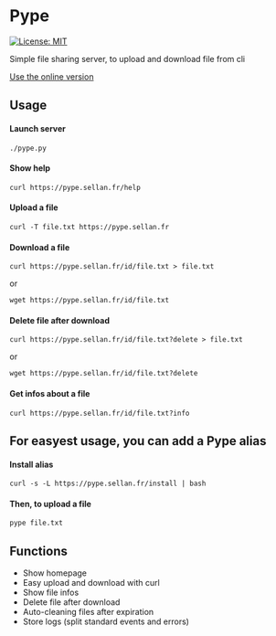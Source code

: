 # Pype

[![License: MIT](https://img.shields.io/badge/License-MIT-yellow.svg)](https://github.com/sellan/Pype/blob/master/LICENSE)

Simple file sharing server, to upload and download file from cli

[Use the online version](https://pype.sellan.fr)

## Usage

#### Launch server
```
./pype.py
```

#### Show help
```
curl https://pype.sellan.fr/help
```

#### Upload a file
```
curl -T file.txt https://pype.sellan.fr
```

#### Download a file
```
curl https://pype.sellan.fr/id/file.txt > file.txt
```
or
```
wget https://pype.sellan.fr/id/file.txt
```

#### Delete file after download
```
curl https://pype.sellan.fr/id/file.txt?delete > file.txt
```
or
```
wget https://pype.sellan.fr/id/file.txt?delete
```

#### Get infos about a file
```
curl https://pype.sellan.fr/id/file.txt?info
```

## For easyest usage, you can add a Pype alias

#### Install alias
```
curl -s -L https://pype.sellan.fr/install | bash
```

#### Then, to upload a file
```
pype file.txt
```

## Functions

* Show homepage
* Easy upload and download with curl
* Show file infos
* Delete file after download
* Auto-cleaning files after expiration
* Store logs (split standard events and errors)
